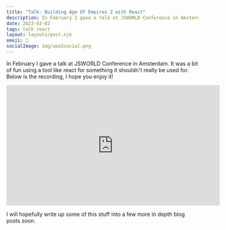 ```yaml
---
title: "Talk: Building Age Of Empires 2 with React"
description: In February I gave a talk at JSWORLD Conference in Amsterdam. It was a bit of fun using a tool like react for something it shouldn't really be used for.
date: 2023-03-02
tags: talk react
layout: layouts/post.njk
emoji: 📣
socialImage: img/aoe2social.png
---
```


In February I gave a talk at JSWORLD Conference in Amsterdam. It was a bit of fun using a tool like react for something it shouldn't really be used for. Below is the recording, I hope you enjoy it!

<iframe width="560" height="315" src="https://www.youtube.com/embed/meUjZAyBkE8" title="YouTube video player" frameborder="0" allow="accelerometer; autoplay; clipboard-write; encrypted-media; gyroscope; picture-in-picture; web-share" allowfullscreen></iframe>

I will hopefully write up some of this stuff into a few more in depth blog posts soon.